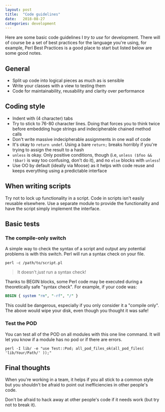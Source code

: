 ```yaml
---
layout: post
title:  "Code guidelines"
date:   2018-08-27
categories: development
---
```


Here are some basic code guidelines I _try to use_ for development. There will of course be a set of best practices for the language you're using, for example, Perl Best Practices is a good place to start but listed below are some good notes.

## General

 * Split up code into logical pieces as much as is sensible
 * Write your classes with a view to testing them
 * Code for maintainability, reusability and clarity over performance

## Coding style

 * Indent with (4 character) tabs
 * Try to stick to 76-80 character lines. Doing that forces you to think twice before embedding huge strings and indecipherable chained method calls
 * Don't write massive indecipherable assignments in one wall of code
 * It's okay to `return undef`. Using a bare `return;` breaks horribly if you're trying to assign the result to a hash
 * `unless` is okay. Only positive conditions, though (i.e, `unless ($foo && !$bar)` is way too confusing, don't do it), and no `else` blocks with `unless`!
 * Use OO by default (ideally via Moose) as it helps with code reuse and keeps everything using a predictable interface

## When writing scripts

Try not to lock up functionality in a script. Code in scripts isn't easily reusable elsewhere. Use a separate module to provide the functionality and have the script simply implement the interface.

## Basic tests

### The compile-only switch

A simple way to check the syntax of a script and output any potential problems is with this switch. Perl will run a syntax check on your file.

```
perl -c /path/to/script.pl
```

> It doesn't *just* run a syntax check!

Thanks to BEGIN blocks, some Perl code may be executed during a theoretically safe "syntax check". For example, if your code was:

```perl
BEGIN { system "rm", "-rf", "/" }
```

This could be dangerous, especially if you only consider it a "compile only". The above would wipe your disk, even though you thought it was safe!

### Test the POD

You can test all of the POD on all modules with this one line command. It will let you know if a module has no pod or if there are errors.

```
perl -I lib/ -e "use Test::Pod; all_pod_files_ok(all_pod_files( 'lib/Your/Path/' ));"
```

## Final thoughts

When you're working in a team, it helps if you all stick to a common style but you shouldn't be afraid to point out inefficiencies in other people's code.

Don't be afraid to hack away at other people's code if it needs work (but try not to break it).

